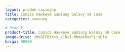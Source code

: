 ```yaml
---
layout: produk-casinghp
title: Comics Hawkeye Samsung Galaxy S9 Case
categories: samsung

# Produk
product-title: Comics Hawkeye Samsung Galaxy S9 Case
image-drive: 1Wx8IFBiKcy_x1Nc1-RbmokBozFjjvDl4
harga: 90000
---
```

